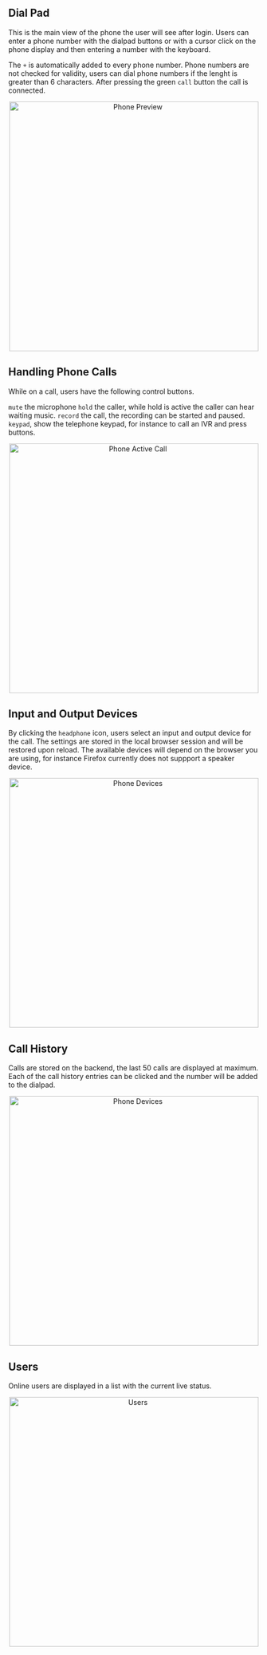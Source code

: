 ## Dial Pad

This is the main view of the phone the user will see after login. Users can enter a phone number with the dialpad buttons or with a cursor click on the phone display and then entering a number with the keyboard.

The `+` is automatically added to every phone number. Phone numbers are not checked for validity, users can dial phone numbers if the lenght is greater than 6 characters. After pressing the green `call` button the call is connected.

<p align="center">
    <img src="../phone-preview@2x.png" alt="Phone Preview" width="500" />
</p>

## Handling Phone Calls

While on a call, users have the following control buttons.

`mute` the microphone
`hold` the caller, while hold is active the caller can hear waiting music.
`record` the call, the recording can be started and paused.
`keypad`, show the telephone keypad, for instance to call an IVR and press buttons.

<p align="center">
    <img src="../phone-active-call@2x.png" alt="Phone Active Call" width="500" />
</p>

## Input and Output Devices

By clicking the `headphone` icon, users select an input and output device for the call. The settings are stored in the local browser session and will be restored upon reload. The available devices will depend on the browser you are using, for instance Firefox currently does not suppport a speaker device.

<p align="center">
    <img src="../phone-devices@2x.png" alt="Phone Devices" width="500" />
</p>

## Call History

Calls are stored on the backend, the last 50 calls are displayed at maximum. Each of the call history entries can be clicked and the number will be added to the dialpad.

<p align="center">
    <img src="../phone-history@2x.png" alt="Phone Devices" width="500" />
</p>

## Users

Online users are displayed in a list with the current live status.

<p align="center">
    <img src="../phone-user-list@2x.png" alt="Users" width="500" />
</p>

